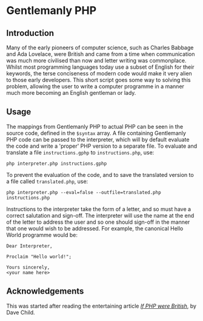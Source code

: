# Gentlemanly PHP
## Introduction
Many of the early pioneers of computer science, such as Charles Babbage and Ada Lovelace, were British and came from a time when communication was much more civilised than now and letter writing was commonplace.
Whilst most programming languages today use a subset of English for their keywords, the terse conciseness of modern code would make it very alien to those early developers.
This short script goes some way to solving this problem, allowing the user to write a computer programme in a manner much more becoming an English gentleman or lady.

## Usage
The mappings from Gentlemanly PHP to actual PHP can be seen in the source code, defined in the `$syntax` array.
A file containing Gentlemanly PHP code can be passed to the interpreter, which will by default evaluate the code and write a 'proper' PHP version to a separate file.
To evaluate and translate a file `instructions.gphp` to `instructions.php`, use:

    php interpreter.php instructions.gphp

To prevent the evaluation of the code, and to save the translated version to a file called `translated.php`, use:

    php interpreter.php --eval=false --outfile=translated.php instructions.php

Instructions to the interpreter take the form of a letter, and so must have a correct salutation and sign-off.
The interpreter will use the name at the end of the letter to address the user and so one should sign-off in the manner that one would wish to be addressed.
For example, the canonical Hello World programme would be:

    Dear Interpreter,

    Proclaim "Hello world!";

    Yours sincerely,
    <your name here>

## Acknowledgements
This was started after reading the entertaining article _[If PHP were British](https://www.addedbytes.com/blog/if-php-were-british/)_, by Dave Child.
